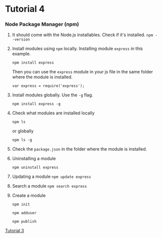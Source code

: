 # Tutorial 4
### Node Package Manager (npm)

1. It should come with the Node.js installables. Check if it's installed. `npm --version`
2. Install modules using `npm` locally. Installing module `express` in this example.

	`npm install express`

	Then you can use the `express` module in your js file in the same folder where the module is installed.

	`var express = require('express');`

3. Install modules globally. Use the `-g` flag.

	`npm install express -g`

4. Check what modules are installed locally

	`npm ls`

	or globally

	`npm ls -g`

5. Check the `package.json` in the folder where the module is installed.
6. Uninstalling a module

   `npm uninstall express`

7. Updating a module
   `npm update express`

8. Search a module
   `npm search express`

9. Create a module

   `npm init`

   `npm adduser`

   `npm publish`

 

[Tutorial 3](https://github.com/shane030716/node-js/tree/tutorial-3)

